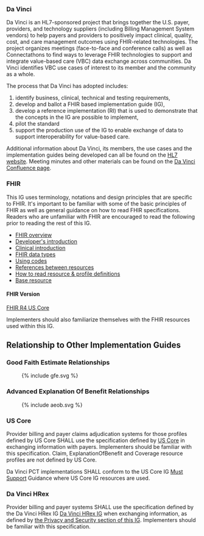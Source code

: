 ### Da Vinci
Da Vinci is an HL7-sponsored project that brings together the U.S. payer, providers, and technology suppliers (including Billing Management System vendors)  to help payers and providers to positively impact clinical, quality, cost, and care management outcomes using FHIR-related technologies. The project organizes meetings (face-to-face and conference calls) as well as Connectathons to find ways to leverage FHIR technologies to support and integrate value-based care (VBC) data exchange across communities. Da Vinci identifies VBC use cases of interest to its member and the community as a whole.

The process that Da Vinci has adopted includes:
1. identify business, clinical, technical and testing requirements,
2. develop and ballot a FHIR based implementation guide (IG),
3. develop a reference implementation (RI) that is used to demonstrate that the concepts in the IG are possible to implement,
4. pilot the standard
5. support the production use of the IG to enable exchange of data to support interoperability for value-based care.

Additional information about Da Vinci, its members, the use cases and the implementation guides being developed can all be found on the [HL7 website](http://www.hl7.org/about/davinci). Meeting minutes and other materials can be found on the [Da Vinci Confluence page](https://confluence.hl7.org/display/DVP).

### FHIR
This IG uses terminology, notations and design principles that are specific to FHIR. It's important to be familiar with some of the basic principles of FHIR as well
as general guidance on how to read FHIR specifications. Readers who are unfamiliar with FHIR are encouraged to read the following prior to reading the rest of this IG.

* [FHIR overview]({{site.data.fhir.path}}overview.html)
* [Developer's introduction]({{site.data.fhir.path}}overview-dev.html)
* [Clinical introduction]({{site.data.fhir.path}}overview-clinical.html)
* [FHIR data types]({{site.data.fhir.path}}datatypes.html)
* [Using codes]({{site.data.fhir.path}}terminologies.html)
* [References between resources]({{site.data.fhir.path}}references.html)
* [How to read resource & profile definitions]({{site.data.fhir.path}}formats.html)
* [Base resource]({{site.data.fhir.path}}resource.html)

#### FHIR Version
[FHIR R4 US Core](http://hl7.org/fhir/us/core/index.html) 

Implementers should also familiarize themselves with the FHIR resources used within this IG.

## Relationship to Other Implementation Guides

### Good Faith Estimate Relationships

<figure>
{% include gfe.svg %}
</figure>

### Advanced Explanation Of Benefit Relationships

<figure>
{% include aeob.svg %}
</figure>

### US Core
Provider billing and payer claims adjudication systems for those profiles defined by US Core SHALL use the specification defined by [US Core](http://hl7.org/fhir/us/core/index.html) in exchanging information with payers. Implementers should be familiar with this specification. Claim, ExplanationOfBenefit and Coverage resource profiles are not defined by US Core.

Da Vinci PCT implementations SHALL conform to the US Core IG [Must Support](http://hl7.org/fhir/us/core/general-guidance.html#must-support) Guidance where US Core IG resources are used.


### Da Vinci HRex
Provider billing and payer systems SHALL use the specification defined by the Da Vinci HRex IG [Da Vinci HRex IG](http://hl7.org/fhir/us/davinci-hrex) when exchanging information, as defined by [the Privacy and Security section of this IG](security.html). Implementers should be familiar with this specification.

